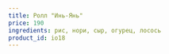 ```yaml
---
title: Ролл "Инь-Янь"
price: 190
ingredients: рис, нори, сыр, огурец, лосось
product_id: io18
---
```

